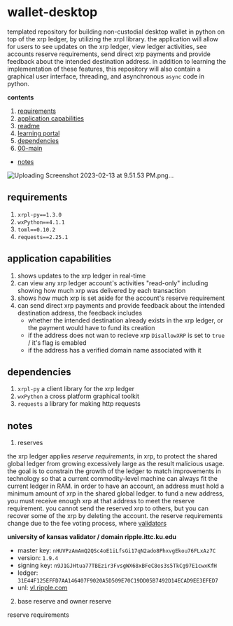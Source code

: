 # wallet-desktop

templated repository for building non-custodial desktop wallet in python on top of the xrp ledger, by utilizing the xrpl library.  the application will allow for users to see updates on the xrp ledger, view ledger activities, see accounts reserve requirements, send direct xrp payments and provide feedback about the intended destination address.  in addition to learning the implementation of these features, this repository will also contain a graphical user interface, threading, and asynchronous `async` code in python.

**contents**

1.  [requirements](#requirements)
2.  [application capabilities](#application-capabilities)
3.  [readme](https://github.com/XRPLF/xrpl-dev-portal/blob/master/content/tutorials/build-apps/build-a-desktop-wallet-in-python.md)
4.  [learning portal](https://xrpl.org/build-a-desktop-wallet-in-python.html)
5.  [dependencies](#dependencies)
6.  [00-main](#00-main)
-   [notes](#notes)

![Uploading Screenshot 2023-02-13 at 9.51.53 PM.png…]()


## requirements

1.  `xrpl-py==1.3.0`
2.  `wxPython==4.1.1`
3.  `toml==0.10.2`
4.  `requests==2.25.1`

## application capabilities

1.  shows updates to the xrp ledger in real-time
2.  can view any xrp ledger account's activities "read-only" including showing how much xrp was delivered by each transaction
3.  shows how much xrp is set aside for the account's reserve requirement
4.  can send direct xrp payments and provide feedback about the intended destination address, the feedback includes
    - whether the intended destination already exists in the xrp ledger, or the payment would have to fund its creation
    - if the address does not wan to recieve xrp `DisallowXRP` is set to `true` / it's flag is emabled
    - if the address has a verified domain name associated with it

## dependencies

1.  `xrpl-py` a client library for the xrp ledger
2.  `wxPython` a cross platform graphical toolkit
3.  `requests` a library for making http requests



## notes

1.  reserves

the xrp ledger applies _reserve requirements_, in xrp, to protect the shared global ledger from growing excessively large as the result malicious usage.  the goal is to constrain the growth of the ledger to match improvements in technology so that a current commodity-level machine can always fit the current ledger in RAM.  in order to have an account, an address must hold a minimum amount of xrp in the shared global ledger.  to fund a new address, you must receive enough xrp at that address to meet the reserve requirement.  you cannot send the reserved xrp to others, but you can recover some of the xrp by deleting the account.  the reserve requirements change due to the fee voting process, where [validators](https://livenet.xrpl.org/network/validators)

**university of kansas validator / domain ripple.ittc.ku.edu**

- master key:  `nHUVPzAmAmQ2QSc4oE1iLfsGi17qN2ado8PhxvgEkou76FLxAz7C`
- version:  `1.9.4`
- signing key:  `n9J1GJHtua77TBEzir3FvsgWX68xBFeC8os3s5TkCg97E1cwxKfH`
- ledger:  `31E44F125EFFD7AA146407F9020A5D509E70C19DD05B7492D14ECAD9EE3EFED7`
- unl: [vl.ripple.com](vl.ripple.com)

2.  base reserve and owner reserve

reserve requirements
